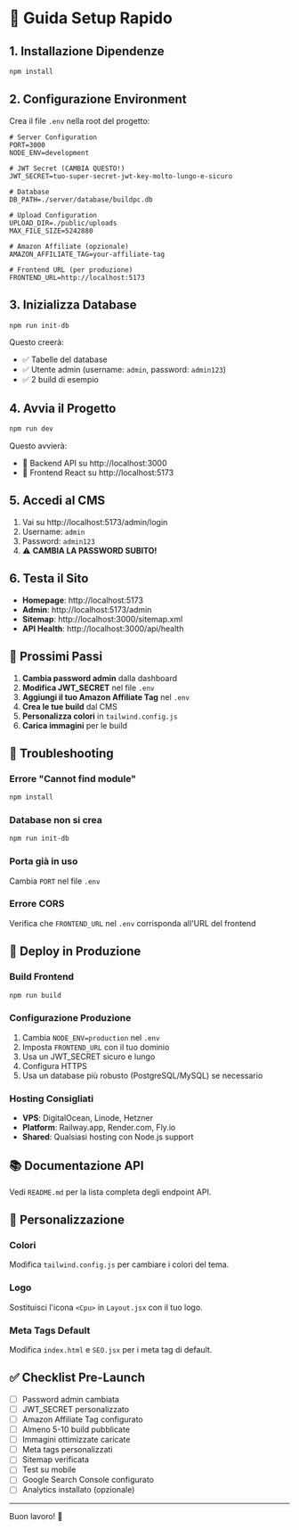 # 🚀 Guida Setup Rapido

## 1. Installazione Dipendenze

```bash
npm install
```

## 2. Configurazione Environment

Crea il file `.env` nella root del progetto:

```env
# Server Configuration
PORT=3000
NODE_ENV=development

# JWT Secret (CAMBIA QUESTO!)
JWT_SECRET=tuo-super-secret-jwt-key-molto-lungo-e-sicuro

# Database
DB_PATH=./server/database/buildpc.db

# Upload Configuration
UPLOAD_DIR=./public/uploads
MAX_FILE_SIZE=5242880

# Amazon Affiliate (opzionale)
AMAZON_AFFILIATE_TAG=your-affiliate-tag

# Frontend URL (per produzione)
FRONTEND_URL=http://localhost:5173
```

## 3. Inizializza Database

```bash
npm run init-db
```

Questo creerà:
- ✅ Tabelle del database
- ✅ Utente admin (username: `admin`, password: `admin123`)
- ✅ 2 build di esempio

## 4. Avvia il Progetto

```bash
npm run dev
```

Questo avvierà:
- 🔧 Backend API su http://localhost:3000
- 🎨 Frontend React su http://localhost:5173

## 5. Accedi al CMS

1. Vai su http://localhost:5173/admin/login
2. Username: `admin`
3. Password: `admin123`
4. ⚠️ **CAMBIA LA PASSWORD SUBITO!**

## 6. Testa il Sito

- **Homepage**: http://localhost:5173
- **Admin**: http://localhost:5173/admin
- **Sitemap**: http://localhost:3000/sitemap.xml
- **API Health**: http://localhost:3000/api/health

## 📝 Prossimi Passi

1. **Cambia password admin** dalla dashboard
2. **Modifica JWT_SECRET** nel file `.env`
3. **Aggiungi il tuo Amazon Affiliate Tag** nel `.env`
4. **Crea le tue build** dal CMS
5. **Personalizza colori** in `tailwind.config.js`
6. **Carica immagini** per le build

## 🐛 Troubleshooting

### Errore "Cannot find module"
```bash
npm install
```

### Database non si crea
```bash
npm run init-db
```

### Porta già in uso
Cambia `PORT` nel file `.env`

### Errore CORS
Verifica che `FRONTEND_URL` nel `.env` corrisponda all'URL del frontend

## 🚀 Deploy in Produzione

### Build Frontend
```bash
npm run build
```

### Configurazione Produzione
1. Cambia `NODE_ENV=production` nel `.env`
2. Imposta `FRONTEND_URL` con il tuo dominio
3. Usa un JWT_SECRET sicuro e lungo
4. Configura HTTPS
5. Usa un database più robusto (PostgreSQL/MySQL) se necessario

### Hosting Consigliati
- **VPS**: DigitalOcean, Linode, Hetzner
- **Platform**: Railway.app, Render.com, Fly.io
- **Shared**: Qualsiasi hosting con Node.js support

## 📚 Documentazione API

Vedi `README.md` per la lista completa degli endpoint API.

## 🎨 Personalizzazione

### Colori
Modifica `tailwind.config.js` per cambiare i colori del tema.

### Logo
Sostituisci l'icona `<Cpu>` in `Layout.jsx` con il tuo logo.

### Meta Tags Default
Modifica `index.html` e `SEO.jsx` per i meta tag di default.

## ✅ Checklist Pre-Launch

- [ ] Password admin cambiata
- [ ] JWT_SECRET personalizzato
- [ ] Amazon Affiliate Tag configurato
- [ ] Almeno 5-10 build pubblicate
- [ ] Immagini ottimizzate caricate
- [ ] Meta tags personalizzati
- [ ] Sitemap verificata
- [ ] Test su mobile
- [ ] Google Search Console configurato
- [ ] Analytics installato (opzionale)

---

Buon lavoro! 🎉
